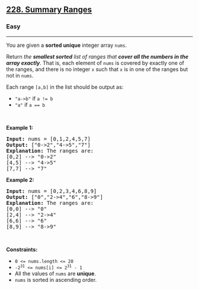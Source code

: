 <h2><a href="https://leetcode.com/problems/summary-ranges/">228. Summary Ranges</a></h2><h3>Easy</h3><hr><div style="user-select: auto;"><p style="user-select: auto;">You are given a <strong style="user-select: auto;">sorted unique</strong> integer array <code style="user-select: auto;">nums</code>.</p>

<p style="user-select: auto;">Return <em style="user-select: auto;">the <strong style="user-select: auto;">smallest sorted</strong> list of ranges that <strong style="user-select: auto;">cover all the numbers in the array exactly</strong></em>. That is, each element of <code style="user-select: auto;">nums</code> is covered by exactly one of the ranges, and there is no integer <code style="user-select: auto;">x</code> such that <code style="user-select: auto;">x</code> is in one of the ranges but not in <code style="user-select: auto;">nums</code>.</p>

<p style="user-select: auto;">Each range <code style="user-select: auto;">[a,b]</code> in the list should be output as:</p>

<ul style="user-select: auto;">
	<li style="user-select: auto;"><code style="user-select: auto;">"a-&gt;b"</code> if <code style="user-select: auto;">a != b</code></li>
	<li style="user-select: auto;"><code style="user-select: auto;">"a"</code> if <code style="user-select: auto;">a == b</code></li>
</ul>

<p style="user-select: auto;">&nbsp;</p>
<p style="user-select: auto;"><strong style="user-select: auto;">Example 1:</strong></p>

<pre style="user-select: auto;"><strong style="user-select: auto;">Input:</strong> nums = [0,1,2,4,5,7]
<strong style="user-select: auto;">Output:</strong> ["0-&gt;2","4-&gt;5","7"]
<strong style="user-select: auto;">Explanation:</strong> The ranges are:
[0,2] --&gt; "0-&gt;2"
[4,5] --&gt; "4-&gt;5"
[7,7] --&gt; "7"
</pre>

<p style="user-select: auto;"><strong style="user-select: auto;">Example 2:</strong></p>

<pre style="user-select: auto;"><strong style="user-select: auto;">Input:</strong> nums = [0,2,3,4,6,8,9]
<strong style="user-select: auto;">Output:</strong> ["0","2-&gt;4","6","8-&gt;9"]
<strong style="user-select: auto;">Explanation:</strong> The ranges are:
[0,0] --&gt; "0"
[2,4] --&gt; "2-&gt;4"
[6,6] --&gt; "6"
[8,9] --&gt; "8-&gt;9"
</pre>

<p style="user-select: auto;">&nbsp;</p>
<p style="user-select: auto;"><strong style="user-select: auto;">Constraints:</strong></p>

<ul style="user-select: auto;">
	<li style="user-select: auto;"><code style="user-select: auto;">0 &lt;= nums.length &lt;= 20</code></li>
	<li style="user-select: auto;"><code style="user-select: auto;">-2<sup style="user-select: auto;">31</sup> &lt;= nums[i] &lt;= 2<sup style="user-select: auto;">31</sup> - 1</code></li>
	<li style="user-select: auto;">All the values of <code style="user-select: auto;">nums</code> are <strong style="user-select: auto;">unique</strong>.</li>
	<li style="user-select: auto;"><code style="user-select: auto;">nums</code> is sorted in ascending order.</li>
</ul>
</div>